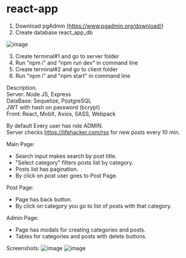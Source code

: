 # react-app

1. Download pgAdmin (https://www.pgadmin.org/download/)
2. Create database react_app_db

![image](https://user-images.githubusercontent.com/63109870/199123581-a916fa24-7147-4bdd-9f35-eb756e6bbfb5.png)

3. Create terminal#1 and go to server folder
4. Run "npm i" and "npm run dev" in command line
5. Create terminal#2 and go to client folder
6. Run "npm i" and "npm start" in command line

Description.  
Server: Node JS, Express  
DataBase: Sequelize, PostgreSQL  
JWT with hash on password (bcrypt)  
Front: React, MobX, Axios, SASS, Webpack

By default Every user has role ADMIN.  
Server checks https://lifehacker.com/rss for new posts every 10 min.  

Main Page:  
 * Search input makes search by post title.  
 * "Select category" filters posts list by category.  
 * Posts list has pagination.  
 * By click on post user goes to Post Page.   

Post Page:  
 * Page has back button.  
 * By click on category you go to list of posts with that category.     

Admin Page:  
 * Page has modals for creating categories and posts.  
 * Tables for categories and posts with delete buttons.

Screenshots:
![image](https://user-images.githubusercontent.com/63109870/199131274-9e7f3da4-1b4a-4309-9377-168fd358c131.png)
![image](https://user-images.githubusercontent.com/63109870/199131342-1baa5457-67c0-4ce8-81f1-7049443873d6.png)

